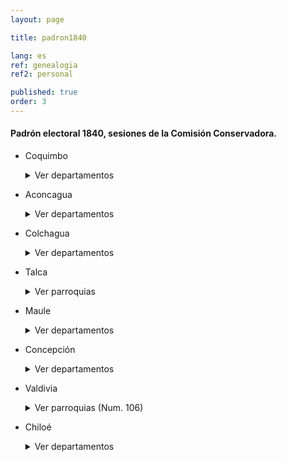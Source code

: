 ```yaml
---
layout: page

title: padron1840

lang: es
ref: genealogia
ref2: personal

published: true
order: 3
---
```


#### Padrón electoral 1840, sesiones de la Comisión Conservadora.
+ Coquimbo
  <details>
  <summary> Ver departamentos </summary>
  <ul>
  <li> Copiapó
    <details>
    <summary> Ver parroquias </summary>
    <ul>
    <li> <a href="https://es.wikisource.org/wiki/P%C3%A1gina:Sesiones_de_los_Cuerpos_Lejislativos_de_Chile_-_Tomo_XXVIII_(1840).djvu/99" target="_blank">Copiapó (Num. 72)</a> </li>
    <li> <a href="https://es.wikisource.org/wiki/P%C3%A1gina:Sesiones_de_los_Cuerpos_Lejislativos_de_Chile_-_Tomo_XXVIII_(1840).djvu/105" target="_blank">Vallenar (Num. 73)</a> </li>
    <li> <a href="https://es.wikisource.org/wiki/P%C3%A1gina:Sesiones_de_los_Cuerpos_Lejislativos_de_Chile_-_Tomo_XXVIII_(1840).djvu/106" target="_blank">Freirina (Num. 74)</a> </li>
    </ul>
    </details>
  </li>
  <li> La Serena
    <details>
    <summary> Ver parroquias </summary>
    <ul>
    <li> <a href="https://es.wikisource.org/wiki/P%C3%A1gina:Sesiones_de_los_Cuerpos_Lejislativos_de_Chile_-_Tomo_XXVIII_(1840).djvu/108" target="_blank">La Serena (Num. 75)</a> </li>
    <li> <a href="https://es.wikisource.org/wiki/P%C3%A1gina:Sesiones_de_los_Cuerpos_Lejislativos_de_Chile_-_Tomo_XXVIII_(1840).djvu/115" target="_blank">Cutún (Num. 76)</a> </li>
    <li> <a href="https://es.wikisource.org/wiki/P%C3%A1gina:Sesiones_de_los_Cuerpos_Lejislativos_de_Chile_-_Tomo_XXVIII_(1840).djvu/116" target="_blank">Andacollo (Num. 77)</a> </li>
    </ul>
    </details>
  </li>
  <li> <a href="https://es.wikisource.org/wiki/P%C3%A1gina:Sesiones_de_los_Cuerpos_Lejislativos_de_Chile_-_Tomo_XXVIII_(1840).djvu/117" target="_blank">Elqui (Num. 78)</a> </li>
  <li> La Serena
    <details>
    <summary> Ver parroquias </summary>
    <ul>
    <li> <a href="https://es.wikisource.org/wiki/P%C3%A1gina:Sesiones_de_los_Cuerpos_Lejislativos_de_Chile_-_Tomo_XXVIII_(1840).djvu/119" target="_blank">Ovalle (Num. 79)</a> </li>
    <li> <a href="https://es.wikisource.org/wiki/P%C3%A1gina:Sesiones_de_los_Cuerpos_Lejislativos_de_Chile_-_Tomo_XXVIII_(1840).djvu/121" target="_blank">Andacollo (Num. 80)</a> </li>
    <li> <a href="https://es.wikisource.org/wiki/P%C3%A1gina:Sesiones_de_los_Cuerpos_Lejislativos_de_Chile_-_Tomo_XXVIII_(1840).djvu/122" target="_blank">Sotaqui (Num. 81)</a> </li>
    <li> <a href="https://es.wikisource.org/wiki/P%C3%A1gina:Sesiones_de_los_Cuerpos_Lejislativos_de_Chile_-_Tomo_XXVIII_(1840).djvu/124" target="_blank">Carén (Num. 82)</a> </li> 
    <li> <a href="https://es.wikisource.org/wiki/P%C3%A1gina:Sesiones_de_los_Cuerpos_Lejislativos_de_Chile_-_Tomo_XXVIII_(1840).djvu/125" target="_blank">Barraza (Num. 83)</a> </li> 
    </ul>
    </details> 
  </li>
  <li> <a href="https://es.wikisource.org/wiki/P%C3%A1gina:Sesiones_de_los_Cuerpos_Lejislativos_de_Chile_-_Tomo_XXVIII_(1840).djvu/125" target="_blank">Combarbalá (Num. 84)</a> </li>
  <li> <a href="https://es.wikisource.org/wiki/P%C3%A1gina:Sesiones_de_los_Cuerpos_Lejislativos_de_Chile_-_Tomo_XXVIII_(1840).djvu/126" target="_blank">Illapel (Num. 85)</a> </li>
  <li> <a href="https://es.wikisource.org/wiki/P%C3%A1gina:Sesiones_de_los_Cuerpos_Lejislativos_de_Chile_-_Tomo_XXVIII_(1840).djvu/128" target="_blank">Choapa (Num. 86), Mincha (87)</a> </li>
  </ul>
  </details>

+ Aconcagua
  <details>
  <summary> Ver departamentos </summary>
  <ul>
  <li> <a href="https://es.wikisource.org/wiki/P%C3%A1gina:Sesiones_de_los_Cuerpos_Lejislativos_de_Chile_-_Tomo_XXVIII_(1840).djvu/38" target="_blank">San Felipe (Num. 48)</a> </li>
  <li> La Ligua
    <details>
    <summary> Ver parroquias </summary>
    <ul>
    <li> <a href="https://es.wikisource.org/wiki/P%C3%A1gina:Sesiones_de_los_Cuerpos_Lejislativos_de_Chile_-_Tomo_XXVIII_(1840).djvu/42" target="_blank">La Ligua (Num. 49)</a> </li>
    <li> <a href="https://es.wikisource.org/wiki/P%C3%A1gina:Sesiones_de_los_Cuerpos_Lejislativos_de_Chile_-_Tomo_XXVIII_(1840).djvu/44" target="_blank">San Lorenzo del Ingenio  </a> </li>
    </ul>
    </details>
  </li>
  <li> Petorca
    <details>
    <summary> Ver parroquias </summary>
    <ul>
    <li> <a href="https://es.wikisource.org/wiki/P%C3%A1gina:Sesiones_de_los_Cuerpos_Lejislativos_de_Chile_-_Tomo_XXVIII_(1840).djvu/45" target="_blank">Petorca (Num. 51)</a> </li>
    <li> <a href="https://es.wikisource.org/wiki/P%C3%A1gina:Sesiones_de_los_Cuerpos_Lejislativos_de_Chile_-_Tomo_XXVIII_(1840).djvu/50" target="_blank">Quilimarí (Num. 52)</a> </li>
    </ul>
    </details>
  </li>
  <li> Quillota
    <details>
    <summary> Ver parroquias </summary>
    <ul>
    <li> <a href="https://es.wikisource.org/wiki/P%C3%A1gina:Sesiones_de_los_Cuerpos_Lejislativos_de_Chile_-_Tomo_XXVIII_(1840).djvu/52" target="_blank">Quillota (Num. 53)</a> </li>
    <li> <a href="https://es.wikisource.org/wiki/P%C3%A1gina:Sesiones_de_los_Cuerpos_Lejislativos_de_Chile_-_Tomo_XXVIII_(1840).djvu/53" target="_blank">Puchuncaví (Num. 54)</a> </li>
    <li> <a href="https://es.wikisource.org/wiki/P%C3%A1gina:Sesiones_de_los_Cuerpos_Lejislativos_de_Chile_-_Tomo_XXVIII_(1840).djvu/55" target="_blank">Purutún (Num. 55)</a> </li>
    <li> <a href="https://es.wikisource.org/wiki/P%C3%A1gina:Sesiones_de_los_Cuerpos_Lejislativos_de_Chile_-_Tomo_XXVIII_(1840).djvu/56" target="_blank">Limache (Num. 56)</a> </li>
    </ul>
    </details>
  </li>
  <li> <a href="https://es.wikisource.org/wiki/P%C3%A1gina:Sesiones_de_los_Cuerpos_Lejislativos_de_Chile_-_Tomo_XXVIII_(1840).djvu/57" target="_blank">Los Andes (Num. 57)</a> </li>
  <li> <a href="https://es.wikisource.org/wiki/P%C3%A1gina:Sesiones_de_los_Cuerpos_Lejislativos_de_Chile_-_Tomo_XXVIII_(1840).djvu/62" target="_blank">San Antonio de Putaendo (Num. 58)</a> </li>
  </ul>
  </details>

+ Colchagua
  <details>
  <summary> Ver departamentos </summary>
  <ul> 
  <li> San Fernando
    <details>
    <summary> Ver parroquias </summary>
    <ul>
    <li> <a href="https://es.wikisource.org/wiki/P%C3%A1gina:Sesiones_de_los_Cuerpos_Lejislativos_de_Chile_-_Tomo_XXVIII_(1840).djvu/147" target="_blank">El Reto (Num. 111)</a> </li>
    <li> <a href="https://es.wikisource.org/wiki/P%C3%A1gina:Sesiones_de_los_Cuerpos_Lejislativos_de_Chile_-_Tomo_XXVIII_(1840).djvu/150" target="_blank">Colchagua (Num. 112)</a> </li>
    <li> <a href="https://es.wikisource.org/wiki/P%C3%A1gina:Sesiones_de_los_Cuerpos_Lejislativos_de_Chile_-_Tomo_XXVIII_(1840).djvu/153" target="_blank">Nancagua (Num. 113)</a> </li>
    <li> <a href="https://es.wikisource.org/wiki/P%C3%A1gina:Sesiones_de_los_Cuerpos_Lejislativos_de_Chile_-_Tomo_XXVIII_(1840).djvu/156" target="_blank">La Mesa de los Manantiales (Num. 114)</a> </li>
    <li> <a href="https://es.wikisource.org/wiki/P%C3%A1gina:Sesiones_de_los_Cuerpos_Lejislativos_de_Chile_-_Tomo_XXVIII_(1840).djvu/157" target="_blank">San José de lo de Toro (Num. 115)</a> </li>
    <li> <a href="https://es.wikisource.org/wiki/P%C3%A1gina:Sesiones_de_los_Cuerpos_Lejislativos_de_Chile_-_Tomo_XXVIII_(1840).djvu/158" target="_blank">San Fernando (Num. 116)</a> </li>
    <li> <a href="https://es.wikisource.org/wiki/P%C3%A1gina:Sesiones_de_los_Cuerpos_Lejislativos_de_Chile_-_Tomo_XXVIII_(1840).djvu/194" target="_blank">Navidad (Num. 132)</a> </li>
    <li> <a href="https://es.wikisource.org/wiki/P%C3%A1gina:Sesiones_de_los_Cuerpos_Lejislativos_de_Chile_-_Tomo_XXVIII_(1840).djvu/196" target="_blank">El Rosario (Num. 133)</a> </li> 
    </ul>
    </details>
  </li>
  <li> Rengo
    <details>
    <summary> Ver parroquias </summary>
    <ul>
    <li> <a href="https://es.wikisource.org/wiki/P%C3%A1gina:Sesiones_de_los_Cuerpos_Lejislativos_de_Chile_-_Tomo_XXVIII_(1840).djvu/166" target="_blank">Rengo (Num. 117)</a> </li>
    <li> <a href="https://es.wikisource.org/wiki/P%C3%A1gina:Sesiones_de_los_Cuerpos_Lejislativos_de_Chile_-_Tomo_XXVIII_(1840).djvu/168" target="_blank">El Olivar (Num. 118)</a> </li>
    <li> <a href="https://es.wikisource.org/wiki/P%C3%A1gina:Sesiones_de_los_Cuerpos_Lejislativos_de_Chile_-_Tomo_XXVIII_(1840).djvu/169" target="_blank">Guacargue (Num. 119)</a> </li>
    <li> <a href="https://es.wikisource.org/wiki/P%C3%A1gina:Sesiones_de_los_Cuerpos_Lejislativos_de_Chile_-_Tomo_XXVIII_(1840).djvu/173" target="_blank">Pencahue (Num. 120)</a> </li>
    <li> <a href="https://es.wikisource.org/wiki/P%C3%A1gina:Sesiones_de_los_Cuerpos_Lejislativos_de_Chile_-_Tomo_XXVIII_(1840).djvu/174" target="_blank">Pichidegua (Num. 121)</a> </li>
    <li> <a href="https://es.wikisource.org/wiki/P%C3%A1gina:Sesiones_de_los_Cuerpos_Lejislativos_de_Chile_-_Tomo_XXVIII_(1840).djvu/176" target="_blank">Malloa (Num. 122)</a> </li>
    </ul>
    </details>
  </li>
  <li> Curicó
    <details>
    <summary> Ver parroquias </summary>
    <ul>
    <li> <a href="https://es.wikisource.org/wiki/P%C3%A1gina:Sesiones_de_los_Cuerpos_Lejislativos_de_Chile_-_Tomo_XXVIII_(1840).djvu/178" target="_blank">Curicó (Num. 123)</a> </li>
    <li> <a href="https://es.wikisource.org/wiki/P%C3%A1gina:Sesiones_de_los_Cuerpos_Lejislativos_de_Chile_-_Tomo_XXVIII_(1840).djvu/184" target="_blank">Tutuquén (Num. 124)</a> </li>
    <li> <a href="https://es.wikisource.org/wiki/P%C3%A1gina:Sesiones_de_los_Cuerpos_Lejislativos_de_Chile_-_Tomo_XXVIII_(1840).djvu/187" target="_blank">San Antonio (Num. 125)</a> </li>
    <li> <a href="https://es.wikisource.org/wiki/P%C3%A1gina:Sesiones_de_los_Cuerpos_Lejislativos_de_Chile_-_Tomo_XXVIII_(1840).djvu/188" target="_blank">Santa Cruz (Num. 126)</a> </li>
    <li> <a href="https://es.wikisource.org/wiki/P%C3%A1gina:Sesiones_de_los_Cuerpos_Lejislativos_de_Chile_-_Tomo_XXVIII_(1840).djvu/189" target="_blank">Nerquihue (Num. 127), Quiahue (Num. 128)</a> </li>
    <li> <a href="https://es.wikisource.org/wiki/P%C3%A1gina:Sesiones_de_los_Cuerpos_Lejislativos_de_Chile_-_Tomo_XXVIII_(1840).djvu/190" target="_blank">Vichuquén (Num. 129)</a> </li>
    <li> <a href="https://es.wikisource.org/wiki/P%C3%A1gina:Sesiones_de_los_Cuerpos_Lejislativos_de_Chile_-_Tomo_XXVIII_(1840).djvu/191" target="_blank">Paredones (Num. 130)</a> </li>
    <li> <a href="https://es.wikisource.org/wiki/P%C3%A1gina:Sesiones_de_los_Cuerpos_Lejislativos_de_Chile_-_Tomo_XXVIII_(1840).djvu/192" target="_blank">Peralillo (Num. 131)</a> </li>
    </ul>
    </details>
  </li>
  </ul>
  </details>

+ Talca
    <details>
    <summary> Ver parroquias </summary>
    <ul>
    <li> <a href="https://es.wikisource.org/wiki/P%C3%A1gina:Sesiones_de_los_Cuerpos_Lejislativos_de_Chile_-_Tomo_XXVIII_(1840).djvu/75" target="_blank">Talca (Num. 63)</a> </li>
    <li> <a href="https://es.wikisource.org/wiki/P%C3%A1gina:Sesiones_de_los_Cuerpos_Lejislativos_de_Chile_-_Tomo_XXVIII_(1840).djvu/80" target="_blank">Pencahue (Num. 64)</a> </li>
    <li> <a href="https://es.wikisource.org/wiki/P%C3%A1gina:Sesiones_de_los_Cuerpos_Lejislativos_de_Chile_-_Tomo_XXVIII_(1840).djvu/82" target="_blank">Talpén (Num. 65)</a> </li>
    <li> <a href="https://es.wikisource.org/wiki/P%C3%A1gina:Sesiones_de_los_Cuerpos_Lejislativos_de_Chile_-_Tomo_XXVIII_(1840).djvu/84" target="_blank">Curepto (Num. 66)</a> </li>
    <li> <a href="https://es.wikisource.org/wiki/P%C3%A1gina:Sesiones_de_los_Cuerpos_Lejislativos_de_Chile_-_Tomo_XXVIII_(1840).djvu/88" target="_blank">Pelarco (Num. 67)</a> </li>
    <li> <a href="https://es.wikisource.org/wiki/P%C3%A1gina:Sesiones_de_los_Cuerpos_Lejislativos_de_Chile_-_Tomo_XXVIII_(1840).djvu/90" target="_blank">Lontué (Num. 68)</a> </li>
    </ul>
    </details>
        
+ Maule
  <details>
  <summary> Ver departamentos </summary>
  <ul> 
  <li> Linares
    <details>
    <summary> Ver parroquias </summary>
    <ul>
    <li> <a href="https://es.wikisource.org/wiki/P%C3%A1gina:Sesiones_de_los_Cuerpos_Lejislativos_de_Chile_-_Tomo_XXVIII_(1840).djvu/66" target="_blank">Linares (Num. 59)</a> </li>
    <li> <a href="https://es.wikisource.org/wiki/P%C3%A1gina:Sesiones_de_los_Cuerpos_Lejislativos_de_Chile_-_Tomo_XXVIII_(1840).djvu/71" target="_blank">La Huerta de Maule (Num. 60)</a> </li>
    </ul>
    </details>
  </li>
  <li> <a href="https://es.wikisource.org/wiki/P%C3%A1gina:Sesiones_de_los_Cuerpos_Lejislativos_de_Chile_-_Tomo_XXVIII_(1840).djvu/129" target="_blank">San Carlos (Num. 88)</a> </li>
  <li> <a href="https://es.wikisource.org/wiki/P%C3%A1gina:Sesiones_de_los_Cuerpos_Lejislativos_de_Chile_-_Tomo_XXVIII_(1840).djvu/132" target="_blank">Constitución (Num. 89)</a> </li>
  <li> <a href="https://es.wikisource.org/wiki/P%C3%A1gina:Sesiones_de_los_Cuerpos_Lejislativos_de_Chile_-_Tomo_XXVIII_(1840).djvu/133" target="_blank">Parral (Num. 90)</a> </li>
  <li> Itata
    <details>
    <summary> Ver parroquias </summary>
    <ul>
    <li> <a href="https://es.wikisource.org/wiki/P%C3%A1gina:Sesiones_de_los_Cuerpos_Lejislativos_de_Chile_-_Tomo_XXVIII_(1840).djvu/134" target="_blank">Itata (Num. 91)</a> </li>
    <li> <a href="https://es.wikisource.org/wiki/P%C3%A1gina:Sesiones_de_los_Cuerpos_Lejislativos_de_Chile_-_Tomo_XXVIII_(1840).djvu/135" target="_blank">Cobquecura (Num. 92)</a> </li>
    <li> <a href="https://es.wikisource.org/wiki/P%C3%A1gina:Sesiones_de_los_Cuerpos_Lejislativos_de_Chile_-_Tomo_XXVIII_(1840).djvu/137" target="_blank">Portezuelo (Num. 93)</a> </li>
    <li> <a href="https://es.wikisource.org/wiki/P%C3%A1gina:Sesiones_de_los_Cuerpos_Lejislativos_de_Chile_-_Tomo_XXVIII_(1840).djvu/138" target="_blank">Ninhue (Num. 94)</a> </li>
    <li> <a href="https://es.wikisource.org/wiki/P%C3%A1gina:Sesiones_de_los_Cuerpos_Lejislativos_de_Chile_-_Tomo_XXVIII_(1840).djvu/139" target="_blank">Pocillas (Num. 95)</a> </li>
    </ul>
    </details>
  </li>
  </ul>
  </details>

+ Concepción 
  <details>
  <summary> Ver departamentos </summary>
  <ul>
  <li> <a href="https://es.wikisource.org/wiki/P%C3%A1gina:Sesiones_de_los_Cuerpos_Lejislativos_de_Chile_-_Tomo_XXVIII_(1840).djvu/199" target="_blank">Concepción (Num. 137)</a> </li>
  <li> Chillán
    <details>
    <summary> Ver parroquias </summary>
    <ul>
    <li> <a href="https://es.wikisource.org/wiki/P%C3%A1gina:Sesiones_de_los_Cuerpos_Lejislativos_de_Chile_-_Tomo_XXVIII_(1840).djvu/203" target="_blank">Chillán (Num. 138)</a> </li>
    <li> <a href="https://es.wikisource.org/wiki/P%C3%A1gina:Sesiones_de_los_Cuerpos_Lejislativos_de_Chile_-_Tomo_XXVIII_(1840).djvu/210" target="_blank">Bulnes (Num. 139)</a> </li>
    <li> <a href="https://es.wikisource.org/wiki/P%C3%A1gina:Sesiones_de_los_Cuerpos_Lejislativos_de_Chile_-_Tomo_XXVIII_(1840).djvu/215" target="_blank">Pemuco (Num. 140)</a> </li>
    </ul>
    </details>
  <li> <a href="https://es.wikisource.org/wiki/P%C3%A1gina:Sesiones_de_los_Cuerpos_Lejislativos_de_Chile_-_Tomo_XXVIII_(1840).djvu/220" target="_blank">Rere (Num. 141)</a> </li>
  <li> <a href="https://es.wikisource.org/wiki/P%C3%A1gina:Sesiones_de_los_Cuerpos_Lejislativos_de_Chile_-_Tomo_XXVIII_(1840).djvu/228" target="_blank">Talcahuano (Num. 142)</a> </li>
  </li>
  <li> Laja
    <details>
    <summary> Ver parroquias </summary>
    <ul>
    <li> <a href="https://es.wikisource.org/wiki/P%C3%A1gina:Sesiones_de_los_Cuerpos_Lejislativos_de_Chile_-_Tomo_XXVIII_(1840).djvu/229" target="_blank">Los Ángeles (Num. 143)</a> </li>
    <li> <a href="https://es.wikisource.org/wiki/P%C3%A1gina:Sesiones_de_los_Cuerpos_Lejislativos_de_Chile_-_Tomo_XXVIII_(1840).djvu/234" target="_blank">Santa Bárbara (Num. 144-145), </a> </li>
    <li> <a href="https://es.wikisource.org/wiki/P%C3%A1gina:Sesiones_de_los_Cuerpos_Lejislativos_de_Chile_-_Tomo_XXVIII_(1840).djvu/235" target="_blank">Antuco (Num. 146-147) </a> </li>
    </ul>
    </details>
  </li>
  <li> Lautaro
    <details>
    <summary> Ver parroquias </summary>
    <ul>
    <li> <a href="https://es.wikisource.org/wiki/P%C3%A1gina:Sesiones_de_los_Cuerpos_Lejislativos_de_Chile_-_Tomo_XXVIII_(1840).djvu/237" target="_blank">Lautaro (Num. 148)</a> </li>
    <li> <a href="https://es.wikisource.org/wiki/P%C3%A1gina:Sesiones_de_los_Cuerpos_Lejislativos_de_Chile_-_Tomo_XXVIII_(1840).djvu/238" target="_blank">Nacimiento (Num. 149)</a> </li>
    <li> <a href="https://es.wikisource.org/wiki/P%C3%A1gina:Sesiones_de_los_Cuerpos_Lejislativos_de_Chile_-_Tomo_XXVIII_(1840).djvu/239" target="_blank">Arauco (Num. 150)</a> </li>
    <li> <a href="https://es.wikisource.org/wiki/P%C3%A1gina:Sesiones_de_los_Cuerpos_Lejislativos_de_Chile_-_Tomo_XXVIII_(1840).djvu/240" target="_blank">Colcura (Num. 151), San Pedro (Num. 152)</a> </li>
    <li> <a href="https://es.wikisource.org/wiki/P%C3%A1gina:Sesiones_de_los_Cuerpos_Lejislativos_de_Chile_-_Tomo_XXVIII_(1840).djvu/242" target="_blank">Ranquil, Coelemu, Tomé, Penco (Num. 153)</a> </li>
    </ul>
    </details>
  </li>
  </ul>
  </details>
  

+ Valdivia 
  <details>
  <summary> Ver parroquias (Num. 106) </summary>
  <ul>
  <li> <a href="https://es.wikisource.org/wiki/P%C3%A1gina:Sesiones_de_los_Cuerpos_Lejislativos_de_Chile_-_Tomo_XXVIII_(1840).djvu/144" target="_blank">La Unión</a> </li>
  <li> <a href="https://es.wikisource.org/wiki/P%C3%A1gina:Sesiones_de_los_Cuerpos_Lejislativos_de_Chile_-_Tomo_XXVIII_(1840).djvu/145" target="_blank">Dallipulli, Valdivia</a> </li>
  </ul>
  </details>

+ Chiloé 
  <details>
  <summary> Ver departamentos </summary>
  <ul>
  <li> <a href="https://es.wikisource.org/wiki/P%C3%A1gina:Sesiones_de_los_Cuerpos_Lejislativos_de_Chile_-_Tomo_XXVIII_(1840).djvu/140" target="_blank">Ancud (Num. 96), Carelmapu (Num. 97)</a> </li>
  <li> <a href="https://es.wikisource.org/wiki/P%C3%A1gina:Sesiones_de_los_Cuerpos_Lejislativos_de_Chile_-_Tomo_XXVIII_(1840).djvu/141" target="_blank">Chonchi (Num. 98), Tenarin (Num. 99), Chacao (Num. 100)</a> </li>
  <li> <a href="https://es.wikisource.org/wiki/P%C3%A1gina:Sesiones_de_los_Cuerpos_Lejislativos_de_Chile_-_Tomo_XXVIII_(1840).djvu/142" target="_blank">Quenac (Num. 101), Castro (Num. 102), Lemuy (Num. 103)</a> </li>
  <li> <a href="https://es.wikisource.org/wiki/P%C3%A1gina:Sesiones_de_los_Cuerpos_Lejislativos_de_Chile_-_Tomo_XXVIII_(1840).djvu/143" target="_blank">Calbuco (Num. 104), Achao (105)</a> </li>
  </ul>
  </details>

